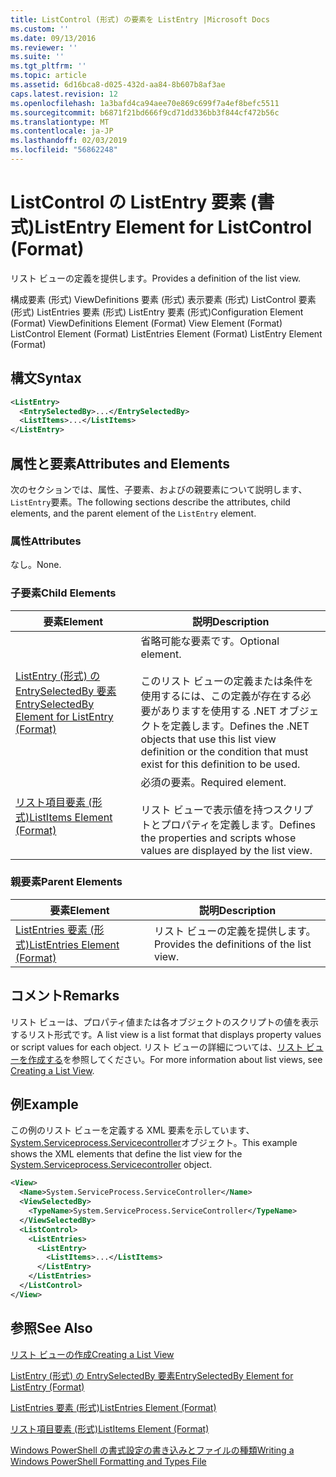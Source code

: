 ```yaml
---
title: ListControl (形式) の要素を ListEntry |Microsoft Docs
ms.custom: ''
ms.date: 09/13/2016
ms.reviewer: ''
ms.suite: ''
ms.tgt_pltfrm: ''
ms.topic: article
ms.assetid: 6d16bca8-d025-432d-aa84-8b607b8af3ae
caps.latest.revision: 12
ms.openlocfilehash: 1a3bafd4ca94aee70e869c699f7a4ef8befc5511
ms.sourcegitcommit: b6871f21bd666f9cd71dd336bb3f844cf472b56c
ms.translationtype: MT
ms.contentlocale: ja-JP
ms.lasthandoff: 02/03/2019
ms.locfileid: "56862248"
---
```

# <a name="listentry-element-for-listcontrol-format"></a><span data-ttu-id="72200-102">ListControl の ListEntry 要素 (書式)</span><span class="sxs-lookup"><span data-stu-id="72200-102">ListEntry Element for ListControl (Format)</span></span>

<span data-ttu-id="72200-103">リスト ビューの定義を提供します。</span><span class="sxs-lookup"><span data-stu-id="72200-103">Provides a definition of the list view.</span></span>

<span data-ttu-id="72200-104">構成要素 (形式) ViewDefinitions 要素 (形式) 表示要素 (形式) ListControl 要素 (形式) ListEntries 要素 (形式) ListEntry 要素 (形式)</span><span class="sxs-lookup"><span data-stu-id="72200-104">Configuration Element (Format) ViewDefinitions Element (Format) View Element (Format) ListControl Element (Format) ListEntries Element (Format) ListEntry Element (Format)</span></span>

## <a name="syntax"></a><span data-ttu-id="72200-105">構文</span><span class="sxs-lookup"><span data-stu-id="72200-105">Syntax</span></span>

```xml
<ListEntry>
  <EntrySelectedBy>...</EntrySelectedBy>
  <ListItems>...</ListItems>
</ListEntry>
```

## <a name="attributes-and-elements"></a><span data-ttu-id="72200-106">属性と要素</span><span class="sxs-lookup"><span data-stu-id="72200-106">Attributes and Elements</span></span>

<span data-ttu-id="72200-107">次のセクションでは、属性、子要素、およびの親要素について説明します、`ListEntry`要素。</span><span class="sxs-lookup"><span data-stu-id="72200-107">The following sections describe the attributes, child elements, and the parent element of the `ListEntry` element.</span></span>

### <a name="attributes"></a><span data-ttu-id="72200-108">属性</span><span class="sxs-lookup"><span data-stu-id="72200-108">Attributes</span></span>

<span data-ttu-id="72200-109">なし。</span><span class="sxs-lookup"><span data-stu-id="72200-109">None.</span></span>

### <a name="child-elements"></a><span data-ttu-id="72200-110">子要素</span><span class="sxs-lookup"><span data-stu-id="72200-110">Child Elements</span></span>

|<span data-ttu-id="72200-111">要素</span><span class="sxs-lookup"><span data-stu-id="72200-111">Element</span></span>|<span data-ttu-id="72200-112">説明</span><span class="sxs-lookup"><span data-stu-id="72200-112">Description</span></span>|
|-------------|-----------------|
|[<span data-ttu-id="72200-113">ListEntry (形式) の EntrySelectedBy 要素</span><span class="sxs-lookup"><span data-stu-id="72200-113">EntrySelectedBy Element for ListEntry (Format)</span></span>](./entryselectedby-element-for-listentry-for-listcontrol-format.md)|<span data-ttu-id="72200-114">省略可能な要素です。</span><span class="sxs-lookup"><span data-stu-id="72200-114">Optional element.</span></span><br /><br /> <span data-ttu-id="72200-115">このリスト ビューの定義または条件を使用するには、この定義が存在する必要がありますを使用する .NET オブジェクトを定義します。</span><span class="sxs-lookup"><span data-stu-id="72200-115">Defines the .NET objects that use this list view definition or the condition that must exist for this definition to be used.</span></span>|
|[<span data-ttu-id="72200-116">リスト項目要素 (形式)</span><span class="sxs-lookup"><span data-stu-id="72200-116">ListItems Element (Format)</span></span>](./listitems-element-for-listentry-for-listcontrol-format.md)|<span data-ttu-id="72200-117">必須の要素。</span><span class="sxs-lookup"><span data-stu-id="72200-117">Required element.</span></span><br /><br /> <span data-ttu-id="72200-118">リスト ビューで表示値を持つスクリプトとプロパティを定義します。</span><span class="sxs-lookup"><span data-stu-id="72200-118">Defines the properties and scripts whose values are displayed by the list view.</span></span>|

### <a name="parent-elements"></a><span data-ttu-id="72200-119">親要素</span><span class="sxs-lookup"><span data-stu-id="72200-119">Parent Elements</span></span>

|<span data-ttu-id="72200-120">要素</span><span class="sxs-lookup"><span data-stu-id="72200-120">Element</span></span>|<span data-ttu-id="72200-121">説明</span><span class="sxs-lookup"><span data-stu-id="72200-121">Description</span></span>|
|-------------|-----------------|
|[<span data-ttu-id="72200-122">ListEntries 要素 (形式)</span><span class="sxs-lookup"><span data-stu-id="72200-122">ListEntries Element (Format)</span></span>](./listentries-element-for-listcontrol-format.md)|<span data-ttu-id="72200-123">リスト ビューの定義を提供します。</span><span class="sxs-lookup"><span data-stu-id="72200-123">Provides the definitions of the list view.</span></span>|

## <a name="remarks"></a><span data-ttu-id="72200-124">コメント</span><span class="sxs-lookup"><span data-stu-id="72200-124">Remarks</span></span>

<span data-ttu-id="72200-125">リスト ビューは、プロパティ値または各オブジェクトのスクリプトの値を表示するリスト形式です。</span><span class="sxs-lookup"><span data-stu-id="72200-125">A list view is a list format that displays property values or script values for each object.</span></span> <span data-ttu-id="72200-126">リスト ビューの詳細については、[リスト ビューを作成する](./creating-a-list-view.md)を参照してください。</span><span class="sxs-lookup"><span data-stu-id="72200-126">For more information about list views, see [Creating a List View](./creating-a-list-view.md).</span></span>

## <a name="example"></a><span data-ttu-id="72200-127">例</span><span class="sxs-lookup"><span data-stu-id="72200-127">Example</span></span>

<span data-ttu-id="72200-128">この例のリスト ビューを定義する XML 要素を示しています、 [System.Serviceprocess.Servicecontroller](/dotnet/api/System.ServiceProcess.ServiceController)オブジェクト。</span><span class="sxs-lookup"><span data-stu-id="72200-128">This example shows the XML elements that define the list view for the [System.Serviceprocess.Servicecontroller](/dotnet/api/System.ServiceProcess.ServiceController) object.</span></span>

```xml
<View>
  <Name>System.ServiceProcess.ServiceController</Name>
  <ViewSelectedBy>
    <TypeName>System.ServiceProcess.ServiceController</TypeName>
  </ViewSelectedBy>
  <ListControl>
    <ListEntries>
      <ListEntry>
        <ListItems>...</ListItems>
      </ListEntry>
    </ListEntries>
  </ListControl>
</View>
```

## <a name="see-also"></a><span data-ttu-id="72200-129">参照</span><span class="sxs-lookup"><span data-stu-id="72200-129">See Also</span></span>

[<span data-ttu-id="72200-130">リスト ビューの作成</span><span class="sxs-lookup"><span data-stu-id="72200-130">Creating a List View</span></span>](./creating-a-list-view.md)

[<span data-ttu-id="72200-131">ListEntry (形式) の EntrySelectedBy 要素</span><span class="sxs-lookup"><span data-stu-id="72200-131">EntrySelectedBy Element for ListEntry (Format)</span></span>](./entryselectedby-element-for-listentry-for-listcontrol-format.md)

[<span data-ttu-id="72200-132">ListEntries 要素 (形式)</span><span class="sxs-lookup"><span data-stu-id="72200-132">ListEntries Element (Format)</span></span>](./listentries-element-for-listcontrol-format.md)

[<span data-ttu-id="72200-133">リスト項目要素 (形式)</span><span class="sxs-lookup"><span data-stu-id="72200-133">ListItems Element (Format)</span></span>](./listitems-element-for-listentry-for-listcontrol-format.md)

[<span data-ttu-id="72200-134">Windows PowerShell の書式設定の書き込みとファイルの種類</span><span class="sxs-lookup"><span data-stu-id="72200-134">Writing a Windows PowerShell Formatting and Types File</span></span>](./writing-a-powershell-formatting-file.md)
